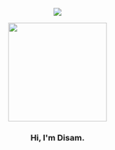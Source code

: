 <p align="center">
<img src="https://skillicons.dev/icons?i=html,css,js,react,nodejs,firebase,bootstrap,discord,git,tailwind,wordpress,&theme=dark"/>
</p>

<p align="center" width="300">
   <img align="center" width="200" src="https://raw.githubusercontent.com/disamtech/disamtech/main/TCG_7.png" />
   <h3 align="center">Hi, I'm Disam.</h3>
</p>

